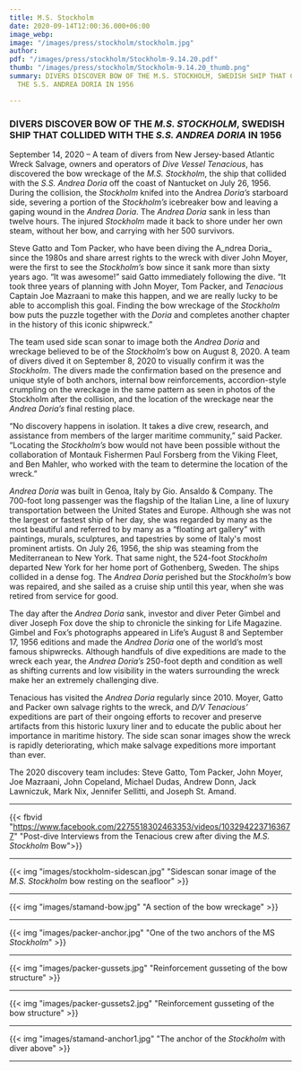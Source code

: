 ```yaml
---
title: M.S. Stockholm
date: 2020-09-14T12:00:36.000+06:00
image_webp:
image: "/images/press/stockholm/stockholm.jpg"
author:
pdf: "/images/press/stockholm/Stockholm-9.14.20.pdf"
thumb: "/images/press/stockholm/Stockholm-9.14.20_thumb.png"
summary: DIVERS DISCOVER BOW OF THE M.S. STOCKHOLM, SWEDISH SHIP THAT COLLIDED WITH
  THE S.S. ANDREA DORIA IN 1956

---
```

### DIVERS DISCOVER BOW OF THE _M.S. STOCKHOLM_, SWEDISH SHIP THAT COLLIDED WITH THE _S.S. ANDREA DORIA_ IN 1956

September 14, 2020 – A team of divers from New Jersey-based Atlantic Wreck Salvage, owners
and operators of _Dive Vessel Tenacious_, has discovered the bow wreckage of the _M.S.
Stockholm_, the ship that collided with the _S.S. Andrea Doria_ off the coast of Nantucket on July
26, 1956. During the collision, the _Stockholm_ knifed into the Andrea _Doria’s_ starboard side,
severing a portion of the _Stockholm’s_ icebreaker bow and leaving a gaping wound in the _Andrea_
_Doria_. The _Andrea Doria_ sank in less than twelve hours. The injured _Stockholm_ made it back to
shore under her own steam, without her bow, and carrying with her 500 survivors.

Steve Gatto and Tom Packer, who have been diving the A_ndrea Doria_ since the 1980s and share
arrest rights to the wreck with diver John Moyer, were the first to see the _Stockholm’s_ bow since
it sank more than sixty years ago. “It was awesome!” said Gatto immediately following the dive.
“It took three years of planning with John Moyer, Tom Packer, and _Tenacious_ Captain Joe
Mazraani to make this happen, and we are really lucky to be able to accomplish this goal.
Finding the bow wreckage of the _Stockholm_ bow puts the puzzle together with the _Doria_ and
completes another chapter in the history of this iconic shipwreck.”

The team used side scan sonar to image both the _Andrea Doria_ and wreckage believed to be of
the _Stockholm’s_ bow on August 8, 2020. A team of divers dived it on September 8, 2020 to
visually confirm it was the _Stockholm_. The divers made the confirmation based on the presence
and unique style of both anchors, internal bow reinforcements, accordion-style crumpling on the
wreckage in the same pattern as seen in photos of the Stockholm after the collision, and the
location of the wreckage near the _Andrea Doria’s_ final resting place.

“No discovery happens in isolation. It takes a dive crew, research, and assistance from members
of the larger maritime community,” said Packer. “Locating the _Stockholm’s_ bow would not have
been possible without the collaboration of Montauk Fishermen Paul Forsberg from the Viking
Fleet, and Ben Mahler, who worked with the team to determine the location of the wreck.”

_Andrea Doria_ was built in Genoa, Italy by Gio. Ansaldo & Company. The 700-foot long
passenger was the flagship of the Italian Line, a line of luxury transportation between the United
States and Europe. Although she was not the largest or fastest ship of her day, she was regarded
by many as the most beautiful and referred to by many as a “floating art gallery” with paintings,
murals, sculptures, and tapestries by some of Italy's most prominent artists. On July 26, 1956,
the ship was steaming from the Mediterranean to New York. That same night, the 524-foot
_Stockholm_ departed New York for her home port of Gothenberg, Sweden. The ships collided in a
dense fog. The _Andrea Doria_ perished but the _Stockholm’s_ bow was repaired, and she sailed as a
cruise ship until this year, when she was retired from service for good.

The day after the _Andrea Doria_ sank, investor and diver Peter Gimbel and diver Joseph Fox dove
the ship to chronicle the sinking for Life Magazine. Gimbel and Fox’s photographs appeared in
Life’s August 8 and September 17, 1956 editions and made the _Andrea Doria_ one of the world’s
most famous shipwrecks. Although handfuls of dive expeditions are made to the wreck each
year, the _Andrea Doria’s_ 250-foot depth and condition as well as shifting currents and low
visibility in the waters surrounding the wreck make her an extremely challenging dive.

Tenacious has visited the _Andrea Doria_ regularly since 2010. Moyer, Gatto and Packer own
salvage rights to the wreck, and _D/V Tenacious’_ expeditions are part of their ongoing efforts to
recover and preserve artifacts from this historic luxury liner and to educate the public about her
importance in maritime history. The side scan sonar images show the wreck is rapidly
deteriorating, which make salvage expeditions more important than ever.

The 2020 discovery team includes: Steve Gatto, Tom Packer, John Moyer, Joe Mazraani, John
Copeland, Michael Dudas, Andrew Donn, Jack Lawniczuk, Mark Nix, Jennifer Sellitti, and
Joseph St. Amand.

***

{{< fbvid "https://www.facebook.com/2275518302463353/videos/1032942237163677" "Post-dive Interviews from the Tenacious crew after diving the _M.S. Stockholm_ Bow">}}

***

{{< img "images/stockholm-sidescan.jpg" "Sidescan sonar image of the _M.S. Stockholm_ bow resting on the seafloor" >}}

***

{{< img "images/stamand-bow.jpg" "A section of the bow wreckage" >}}

***

{{< img "images/packer-anchor.jpg" "One of the two anchors of the MS _Stockholm_" >}}

***

{{< img "images/packer-gussets.jpg" "Reinforcement gusseting of the bow structure" >}}

***

{{< img "images/packer-gussets2.jpg" "Reinforcement gusseting of the bow structure" >}}

***

{{< img "images/stamand-anchor1.jpg" "The anchor of the _Stockholm_ with diver above" >}}

***
